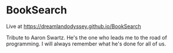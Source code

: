 
# BookSearch

Live at https://dreamlandodyssey.github.io/BookSearch

Tribute to Aaron Swartz. He's the one who leads me to the road of programming. I will always remember what he's done for all of us.
